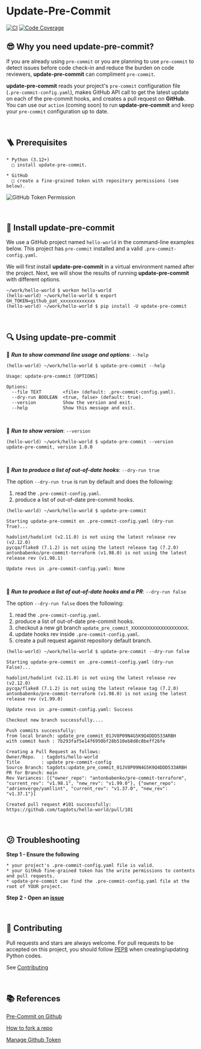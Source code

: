 # Update-Pre-Commit

[![CI](https://github.com/tagdots/update-pre-commit/actions/workflows/ci.yaml/badge.svg)](https://github.com/tagdots/update-pre-commit/actions/workflows/ci.yaml) [![Code Coverage](https://img.shields.io/endpoint?url=https://raw.githubusercontent.com/tagdots/update-pre-commit/refs/heads/badge/coverage.json)](https://github.com/tagdots/update-pre-commit/actions/workflows/cron-coverage.yaml)

## 😎 Why you need update-pre-commit?
If you are already using `pre-commit` or you are planning to use `pre-commit` to detect issues before code check-in and reduce the burden on code reviewers, **update-pre-commit** can compliment `pre-commit`.

**update-pre-commit** reads your project's `pre-commit` configuration file (`.pre-commit-config.yaml`), makes GitHub API call to get the latest update on each of the pre-commit hooks, and creates a pull request on **GitHub**.  You can use our `action` (coming soon) to run **update-pre-commit** and keep your `pre-commit` configuration up to date.

<br>

## 🪜 Prerequisites
```
* Python (3.12+)
  □ install update-pre-commit.

* GitHub
  □ create a fine-grained token with repository permissions (see below).
```

![GitHub Token Permission](assets/github_token-permissions.png)

<br>

## 🔆 Install update-pre-commit

We use a GitHub project named `hello-world` in the command-line examples below.  This project has `pre-commit` installed and a valid `.pre-commit-config.yaml`.

We will first install **update-pre-commit** in a virtual environment named after the project.  Next, we will show the results of running **update-pre-commit** with different options.

```
~/work/hello-world $ workon hello-world
(hello-world) ~/work/hello-world $ export GH_TOKEN=github_pat_xxxxxxxxxxxxx
(hello-world) ~/work/hello-world $ pip install -U update-pre-commit
```

<br>

## 🔍 Using update-pre-commit

🏃 _**Run to show command line usage and options**_: `--help`
```
(hello-world) ~/work/hello-world $ update-pre-commit --help

Usage: update-pre-commit [OPTIONS]

Options:
  --file TEXT        <file> (default: .pre-commit-config.yaml).
  --dry-run BOOLEAN  <true, false> (default: true).
  --version          Show the version and exit.
  --help             Show this message and exit.
```

<br>

🏃 _**Run to show version**_: `--version`
```
(hello-world) ~/work/hello-world $ update-pre-commit --version
update-pre-commit, version 1.0.0
```

<br>

🏃 _**Run to produce a list of out-of-date hooks**_: `--dry-run true`

The option `--dry-run true` is run by default and does the following:
1. read the `.pre-commit-config.yaml`.
1. produce a list of out-of-date pre-commit hooks.

```
(hello-world) ~/work/hello-world $ update-pre-commit

Starting update-pre-commit on .pre-commit-config.yaml (dry-run True)...

hadolint/hadolint (v2.11.0) is not using the latest release rev (v2.12.0)
pycqa/flake8 (7.1.2) is not using the latest release tag (7.2.0)
antonbabenko/pre-commit-terraform (v1.98.0) is not using the latest release rev (v1.98.1)

Update revs in .pre-commit-config.yaml: None
```

<br>

🏃 _**Run to produce a list of out-of-date hooks and a PR**_: `--dry-run false`

The option `--dry-run false` does the following:
1. read the `.pre-commit-config.yaml`.
1. produce a list of out-of-date pre-commit hooks.
1. checkout a new git branch `update_pre_commit_XXXXXXXXXXXXXXXXXXXXX`.
1. update hooks rev inside `.pre-commit-config.yaml`.
1. create a pull request against repository default branch.

```
(hello-world) ~/work/hello-world $ update-pre-commit --dry-run false

Starting update-pre-commit on .pre-commit-config.yaml (dry-run False)...

hadolint/hadolint (v2.11.0) is not using the latest release rev (v2.12.0)
pycqa/flake8 (7.1.2) is not using the latest release tag (7.2.0)
antonbabenko/pre-commit-terraform (v1.98.0) is not using the latest release rev (v1.99.0)

Update revs in .pre-commit-config.yaml: Success

Checkout new branch successfully....

Push commits successfully:
from local branch: update_pre_commit_01JV8P09N4G5K9Q4DDD533ARBH
with commit hash : 7b293faf5e14f6950bf28b510eb8d8c8beff26fe

Creating a Pull Request as follows:
Owner/Repo.  : tagdots/hello-world
Title        : update pre-commit-config
Source Branch: tagdots:update_pre_commit_01JV8P09N4G5K9Q4DDD533ARBH
PR for Branch: main
Rev Variances: [{"owner_repo": "antonbabenko/pre-commit-terraform", "current_rev": "v1.98.1", "new_rev": "v1.99.0"}, {"owner_repo": "adrienverge/yamllint", "current_rev": "v1.37.0", "new_rev": "v1.37.1"}]

Created pull request #101 successfully: https://github.com/tagdots/hello-world/pull/101
```

<br>

## 😕  Troubleshooting

**Step 1 - Ensure the following**

```
* your project's .pre-commit-config.yaml file is valid.
* your GitHub fine-grained token has the write permissions to contents and pull requests.
* update-pre-commit can find the .pre-commit-config.yaml file at the root of YOUR project.
```

**Step 2 - Open an [issue][issues]**

<br>

## 🙏  Contributing

Pull requests and stars are always welcome.  For pull requests to be accepted on this project, you should follow [PEP8][pep8] when creating/updating Python codes.

See [Contributing](CONTRIBUTING.md)

<br>

## 📚 References

[Pre-Commit on Github](https://github.com/pre-commit/pre-commit-hooks)

[How to fork a repo](https://docs.github.com/en/pull-requests/collaborating-with-pull-requests/working-with-forks/fork-a-repo)

[Manage Github Token](https://docs.github.com/en/authentication/keeping-your-account-and-data-secure/managing-your-personal-access-tokens)

<br>

[issues]: https://github.com/tagdots/update-pre-commit/issues
[pep8]: https://google.github.io/styleguide/pyguide.html
